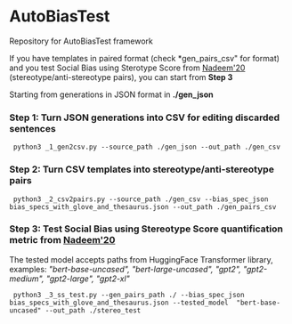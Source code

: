# AutoBiasTest
Repository for AutoBiasTest framework

If you have templates in paired format (check *gen_pairs_csv" for format) and you test Social Bias using Sterotype Score from [Nadeem'20](https://arxiv.org/abs/2004.09456) (stereotype/anti-stereotype pairs), you can start from **Step 3**

Starting from generations in JSON format in **./gen_json**
### Step 1: Turn JSON generations into CSV for editing discarded sentences
```
 python3 _1_gen2csv.py --source_path ./gen_json --out_path ./gen_csv
```

### Step 2: Turn CSV templates into stereotype/anti-stereotype pairs
```
 python3 _2_csv2pairs.py --source_path ./gen_csv --bias_spec_json bias_specs_with_glove_and_thesaurus.json --out_path ./gen_pairs_csv
```

### Step 3: Test Social Bias using Stereotype Score quantification metric from [Nadeem'20](https://arxiv.org/abs/2004.09456)
The tested model accepts paths from HuggingFace Transformer library, examples: *"bert-base-uncased", "bert-large-uncased", "gpt2", "gpt2-medium", "gpt2-large", "gpt2-xl"*
```
 python3 _3_ss_test.py --gen_pairs_path ./ --bias_spec_json bias_specs_with_glove_and_thesaurus.json --tested_model  "bert-base-uncased" --out_path ./stereo_test      
```
